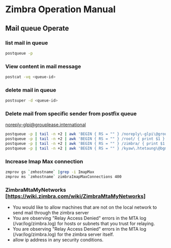 # Zimbra Operation Manual

## Mail queue Operate

### list mail in queue
```sh
postqueue -p 
``` 
### View content in mail message

```sh
postcat -vq <queue-id>      
``` 
### delete mail in queue
```sh
postsuper -d <queue-id> 
``` 
### Delete mail from specific sender from postfix queue
noreply-glpi@grouplease.international
```sh
postqueue -p | tail -n +2 | awk 'BEGIN { RS = "" } /noreply\-glpi\@grouplease\.international/ { print $1 }' | tr -d '*!' | postsuper -d -
postqueue -p | tail -n +2 | awk 'BEGIN { RS = "" } /root/ { print $1 }' | tr -d '*!' | postsuper -d -
postqueue -p | tail -n +2 | awk 'BEGIN { RS = "" } /zimbra/ { print $1 }' | tr -d '*!' | postsuper -d -
postqueue -p | tail -n +2 | awk 'BEGIN { RS = "" } /kyaw\.htetaung\@bgmm\.com\.mm/ { print $1 }' | tr -d '*!' | postsuper -d -
```
###  Increase Imap Max connection
```sh 
zmprov gs `zmhostname` |grep -i ImapMax
zmprov ms `zmhostname` zimbraImapMaxConnections 400
```

### ZimbraMtaMyNetworks  [https://wiki.zimbra.com/wiki/ZimbraMtaMyNetworks]
- You would like to allow machines that are not on the local network to send mail through the zimbra server
- You are observing "Relay Access Denied" errors in the MTA log (/var/log/zimbra.log) for hosts or subnets that you trust for relaying.
- You are observing "Relay Access Denied" errors in the MTA log (/var/log/zimbra.log) for the zimbra server itself.
- allow ip address in any security conditions.
```sh

```